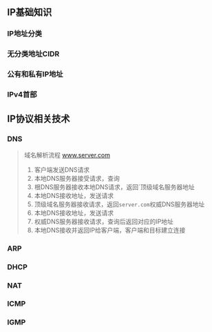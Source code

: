 

## IP基础知识

### IP地址分类



### 无分类地址CIDR

### 公有和私有IP地址



### IPv4首部

## IP协议相关技术

### DNS

> 域名解析流程 www.server.com
>
> 1. 客户端发送DNS请求
> 2. 本地DNS服务器接受请求，查询
> 3. 根DNS服务器接收本地DNS请求，返回`顶级域名服务器地址
> 4. 本地DNS接收地址，发送请求
> 5. 顶级域名服务器接收请求，返回`server.com`权威DNS服务器地址
> 6. 本地DNS接收地址，发送请求
> 7. 权威DNS服务器接收请求，查询后返回对应的IP地址
> 8. 本地DNS接收并返回IP给客户端，客户端和目标建立连接

### ARP



### DHCP



### NAT



### ICMP



### IGMP